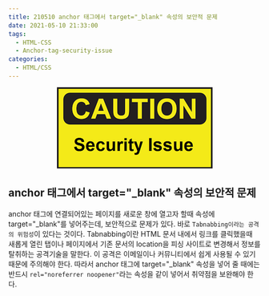 ```yaml
---
title: 210510 anchor 태그에서 target="_blank" 속성의 보안적 문제
date: 2021-05-10 21:33:00
tags:
  - HTML-CSS
  - Anchor-tag-security-issue
categories:
  - HTML/CSS
---
```


<div align="center">
  <img src="/images/post_images/210510_security_issue.png" alt="Security issue">
</div>

## <b>anchor 태그에서 target="\_blank" 속성의 보안적 문제</b>

anchor 태그에 연결되어있는 페이지를 새로운 창에 열고자 할때 속성에 target="\_blank"를 넣어주는데, 보안적으로 문제가 있다. 바로 `Tabnabbing이라는 공격의 위험성`이 있다는 것이다.
Tabnabbing이란 HTML 문서 내에서 링크를 클릭했을때 새롭게 열린 탭이나 페이지에서 기존 문서의 location을 피싱 사이트로 변경해서 정보를 탈취하는 공격기술을 말한다.
이 공격은 이메일이나 커뮤니티에서 쉽게 사용될 수 있기 때문에 주의해야 한다.
따라서 anchor 태그에 target="\_blank" 속성을 넣어 줄 때에는 반드시 `rel="noreferrer noopener"`라는 속성을 같이 넣어서 취약점을 보완해야 한다.

